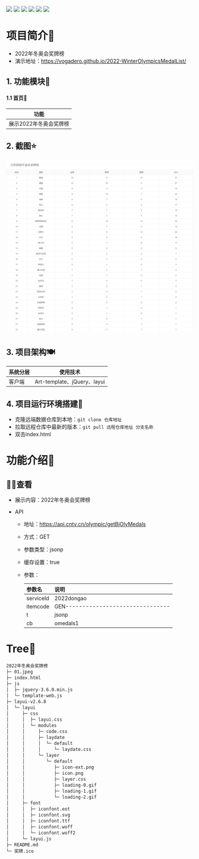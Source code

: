 [![](https://img.shields.io/badge/2022WinterOlympicsMedalList-@Vogadero-success.svg?style=plastic)](https://github.com/Vogadero/2022-WinterOlympicsMedalList)
![](https://img.shields.io/badge/language-Jquery-yellow.svg?style=plastic)
![](https://img.shields.io/badge/language-JavaScript-orange.svg?style=plastic)
![](https://img.shields.io/badge/language-Html-9cf.svg?style=plastic)
![](https://img.shields.io/badge/language-Css-blueviolet.svg?style=plastic)
![](https://img.shields.io/npm/l/express?style=plastic)

# 项目简介🚩

- 2022年冬奥会奖牌榜
- 演示地址：https://vogadero.github.io/2022-WinterOlympicsMedalList/

## 1. 功能模块🎨

#### 1.1 首页🛫

| 功能                   |
| ---------------------- |
| 展示2022年冬奥会奖牌榜 |

## 2. 截图⭐

![](01.jpeg)

## 3. 项目架构🍽️

| 系统分层 | 使用技术                    |
| -------- | --------------------------- |
| 客户端   | Art-template、jQuery、layui |

## 4. 项目运行环境搭建🌈

- 克隆远端数据仓库到本地：`git clone 仓库地址`
- 拉取远程仓库中最新的版本：`git pull 远程仓库地址 分支名称`
- 双击index.html

# 功能介绍🦷

## 🕵️‍♀️查看

- 展示内容：2022年冬奥会奖牌榜

- API

  - 地址：https://api.cntv.cn/olympic/getBjOlyMedals

  - 方式：GET

  - 参数类型：jsonp

  - 缓存设置：true

  - 参数：

    | 参数名    | 说明                               |
    | --------- | ---------------------------------- |
    | serviceId | 2022dongao                         |
    | itemcode  | GEN------------------------------- |
    | t         | jsonp                              |
    | cb        | omedals1                           |




# Tree🌵    

```
2022年冬奥会奖牌榜
├─ 01.jpeg
├─ index.html
├─ js
│  ├─ jquery-3.6.0.min.js
│  └─ template-web.js
├─ layui-v2.6.8
│  └─ layui
│     ├─ css
│     │  ├─ layui.css
│     │  └─ modules
│     │     ├─ code.css
│     │     ├─ laydate
│     │     │  └─ default
│     │     │     └─ laydate.css
│     │     └─ layer
│     │        └─ default
│     │           ├─ icon-ext.png
│     │           ├─ icon.png
│     │           ├─ layer.css
│     │           ├─ loading-0.gif
│     │           ├─ loading-1.gif
│     │           └─ loading-2.gif
│     ├─ font
│     │  ├─ iconfont.eot
│     │  ├─ iconfont.svg
│     │  ├─ iconfont.ttf
│     │  ├─ iconfont.woff
│     │  └─ iconfont.woff2
│     └─ layui.js
├─ README.md
└─ 奖牌.ico
```